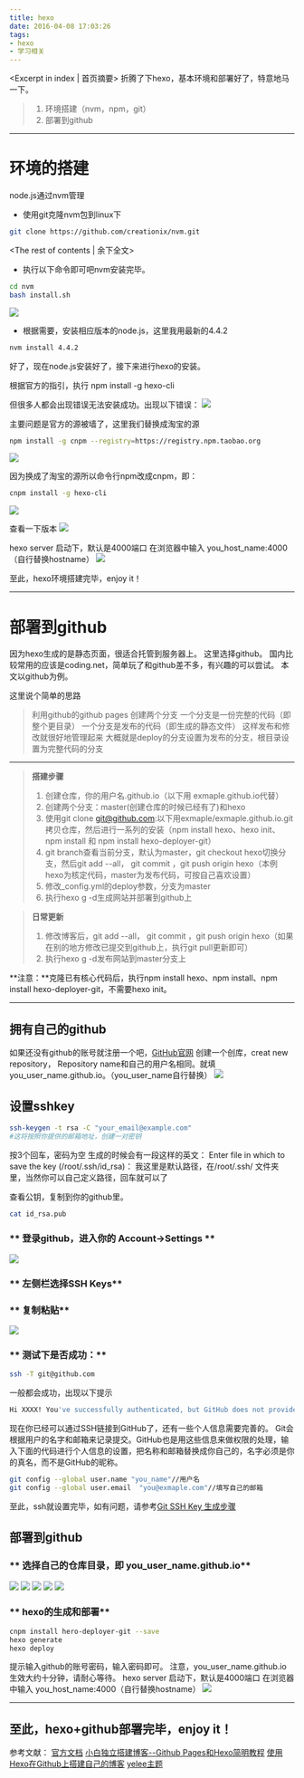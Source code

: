 ```yaml
---
title: hexo
date: 2016-04-08 17:03:26
tags: 
- hexo
- 学习相关
---
```

<Excerpt in index | 首页摘要> 
折腾了下hexo，基本环境和部署好了，特意地马一下。

> 1. 环境搭建（nvm，npm，git）
> 2. 部署到github
---

# **环境的搭建** #

node.js通过nvm管理

- 使用git克隆nvm包到linux下

```bash
git clone https://github.com/creationix/nvm.git
```
<!-- more -->
<The rest of contents | 余下全文>

- 执行以下命令即可吧nvm安装完毕。

```bash
cd nvm
bash install.sh
```
![](http://7xsuc5.com2.z0.glb.clouddn.com/image/hexo/p1.png)

- 根据需要，安装相应版本的node.js，这里我用最新的4.4.2
```bash
nvm install 4.4.2
```
好了，现在node.js安装好了，接下来进行hexo的安装。

根据官方的指引，执行 npm install -g hexo-cli

但很多人都会出现错误无法安装成功。出现以下错误：
![](http://7xsuc5.com2.z0.glb.clouddn.com/image/hexo/p2.png)

主要问题是官方的源被墙了，这里我们替换成淘宝的源
```bash
npm install -g cnpm --registry=https://registry.npm.taobao.org
```

![](http://7xsuc5.com2.z0.glb.clouddn.com/image/hexo/p3.png)

因为换成了淘宝的源所以命令行npm改成cnpm，即：
```bash
cnpm install -g hexo-cli
```
![](http://7xsuc5.com2.z0.glb.clouddn.com/image/hexo/p4.png)

查看一下版本
![](http://7xsuc5.com2.z0.glb.clouddn.com/image/hexo/p5.png)

hexo server 启动下，默认是4000端口
在浏览器中输入 you_host_name:4000（自行替换hostname）
![](http://7xsuc5.com2.z0.glb.clouddn.com/image/hexo/p6.jpg)

至此，hexo环境搭建完毕，enjoy it！

----------


# **部署到github** #

因为hexo生成的是静态页面，很适合托管到服务器上。
这里选择github。
国内比较常用的应该是coding.net，简单玩了和github差不多，有兴趣的可以尝试。
本文以github为例。

这里说个简单的思路

> 利用github的github pages
创建两个分支
一个分支是一份完整的代码（即整个更目录）
一个分支是发布的代码（即生成的静态文件）
这样发布和修改就很好地管理起来
大概就是deploy的分支设置为发布的分支，根目录设置为完整代码的分支

---

> **搭建步骤**
> 
>  1. 创建仓库，你的用户名.github.io（以下用 exmaple.github.io代替）
>  2. 创建两个分支：master(创建仓库的时候已经有了)和hexo
>  3. 使用git clone git@github.com:以下用exmaple/exmaple.github.io.git拷贝仓库，然后进行一系列的安装（npm
> install hexo、hexo init、npm install 和 npm install hexo-deployer-git）
>  4. git branch查看当前分支，默认为master，git checkout hexo切换分支，然后git add --all， git commit ，git push origin hexo（本例hexo为核定代码，master为发布代码，可按自己喜欢设置）
>  5. 修改_config.yml的deploy参数，分支为master
>  6. 执行hexo g -d生成网站并部署到github上


> **日常更新**
>  1. 修改博客后，git add --all， git commit ，git push origin hexo（如果在别的地方修改已提交到github上，执行git pull更新即可）
>  2. 执行hexo g -d发布网站到master分支上

**注意：**克隆已有核心代码后，执行npm install hexo、npm install、npm install hexo-deployer-git，不需要hexo init。


----------


## **拥有自己的github** ##

如果还没有github的账号就注册一个吧，[GitHub官网](http://www.github.com)
创建一个创库，creat new repository，
Repository name和自己的用户名相同。就填you_user_name.github.io。（you_user_name自行替换）
![](http://7xsuc5.com2.z0.glb.clouddn.com/image/hexo/p10.png)

## **设置sshkey** ##
```bash
ssh-keygen -t rsa -C "your_email@example.com"
#这将按照你提供的邮箱地址，创建一对密钥
```
按3个回车，密码为空
生成的时候会有一段这样的英文：
Enter file in which to save the key (/root/.ssh/id_rsa)：
我这里是默认路径，在/root/.ssh/ 文件夹里，当然你可以自己定义路径，回车就可以了

查看公钥，复制到你的github里。
```bash
cat id_rsa.pub
```

### ** 登录github，进入你的 Account->Settings ** ###

 ![](http://7xsuc5.com2.z0.glb.clouddn.com/image/hexo/p7.jpg)

###  ** 左侧栏选择SSH Keys** ###

###  ** 复制粘贴** ###

 ![](http://7xsuc5.com2.z0.glb.clouddn.com/image/hexo/p8.jpg)

###  ** 测试下是否成功：** ###

```bash
ssh -T git@github.com
```
一般都会成功，出现以下提示
```bash
Hi XXXX! You've successfully authenticated, but GitHub does not provide shell access.
```

现在你已经可以通过SSH链接到GitHub了，还有一些个人信息需要完善的。
Git会根据用户的名字和邮箱来记录提交。GitHub也是用这些信息来做权限的处理，输入下面的代码进行个人信息的设置，把名称和邮箱替换成你自己的，名字必须是你的真名，而不是GitHub的昵称。
```bash
git config --global user.name "you_name"//用户名
git config --global user.email  "you@exmaple.com"//填写自己的邮箱
```
至此，ssh就设置完毕，如有问题，请参考[Git SSH Key 生成步骤](http://blog.csdn.net/hustpzb/article/details/8230454/)

## **部署到github** ##

### ** 选择自己的仓库目录，即 you_user_name.github.io** ###

![](http://7xsuc5.com2.z0.glb.clouddn.com/image/hexo/p9.png)
![](http://7xsuc5.com2.z0.glb.clouddn.com/image/hexo/p11.png)
![](http://7xsuc5.com2.z0.glb.clouddn.com/image/hexo/p12.png)
![](http://7xsuc5.com2.z0.glb.clouddn.com/image/hexo/p13.png)
![](http://7xsuc5.com2.z0.glb.clouddn.com/image/hexo/p14.png)

###  ** hexo的生成和部署** ###

 ```bash
cnpm install hero-deployer-git --save
hexo generate
hexo deploy
 ```
提示输入github的账号密码，输入密码即可。
注意，you_user_name.github.io 生效大约十分钟，请耐心等待。
hexo server 启动下，默认是4000端口
在浏览器中输入 you_host_name:4000（自行替换hostname）
![](http://7xsuc5.com2.z0.glb.clouddn.com/image/hexo/p15.jpg)


----------


**至此，hexo+github部署完毕，enjoy it！**
---
参考文献：
[官方文档](https://hexo.io/zh-cn/docs/)
[小白独立搭建博客--Github Pages和Hexo简明教程](http://www.jianshu.com/p/15ae47eddc56)
[使用Hexo在Github上搭建自己的博客](http://www.nnbbxx.net/post-3862.html)
[yelee主题](https://github.com/MOxFIVE/hexo-theme-yelee)
